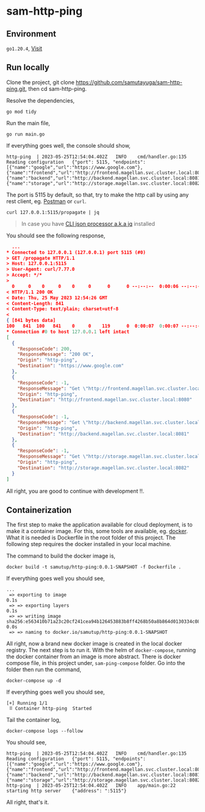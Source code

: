 # sam-http-ping

## Environment

`go1.20.4`, [Visit](https://go.dev/dl/)

## Run locally

Clone the project, git clone https://github.com/samutayuga/sam-http-ping.git, then cd sam-http-ping.

Resolve the dependencies,

```shell
go mod tidy
```

Run the main file,

```shell
go run main.go
```

If everything goes well, the console should show,

```text
http-ping  | 2023-05-25T12:54:04.402Z   INFO    cmd/handler.go:135      Reading configuration   {"port": 5115, "endpoints": [{"name":"google","url":"https://www.google.com"},{"name":"frontend","url":"http://frontend.magellan.svc.cluster.local:8080"},{"name":"backend","url":"http://backend.magellan.svc.cluster.local:8081"},{"name":"storage","url":"http://storage.magellan.svc.cluster.local:8082"}]}
```

The port is 5115 by default, so that, try to make the http call by using any rest client, eg. [Postman](https://www.postman.com/downloads/) or `curl`.


```shell
curl 127.0.0.1:5115/propagate | jq
```
>In case you have [CLI json processor a.k.a jq](https://stedolan.github.io/jq/) installed

You should see the following response,

```json
  ...
* Connected to 127.0.0.1 (127.0.0.1) port 5115 (#0)
> GET /propagate HTTP/1.1
> Host: 127.0.0.1:5115
> User-Agent: curl/7.77.0
> Accept: */*
> 
  0     0    0     0    0     0      0      0 --:--:--  0:00:06 --:--:--     0* Mark bundle as not supporting multiuse
< HTTP/1.1 200 OK
< Date: Thu, 25 May 2023 12:54:26 GMT
< Content-Length: 841
< Content-Type: text/plain; charset=utf-8
< 
{ [841 bytes data]
100   841  100   841    0     0    119      0  0:00:07  0:00:07 --:--:--   175
* Connection #0 to host 127.0.0.1 left intact
[
  {
    "ResponseCode": 200,
    "ResponseMessage": "200 OK",
    "Origin": "http-ping",
    "Destination": "https://www.google.com"
  },
  {
    "ResponseCode": -1,
    "ResponseMessage": "Get \"http://frontend.magellan.svc.cluster.local:8080\": dial tcp: lookup frontend.magellan.svc.cluster.local: Try again",
    "Origin": "http-ping",
    "Destination": "http://frontend.magellan.svc.cluster.local:8080"
  },
  {
    "ResponseCode": -1,
    "ResponseMessage": "Get \"http://backend.magellan.svc.cluster.local:8081\": dial tcp: lookup backend.magellan.svc.cluster.local: Try again",
    "Origin": "http-ping",
    "Destination": "http://backend.magellan.svc.cluster.local:8081"
  },
  {
    "ResponseCode": -1,
    "ResponseMessage": "Get \"http://storage.magellan.svc.cluster.local:8082\": dial tcp: lookup storage.magellan.svc.cluster.local: Try again",
    "Origin": "http-ping",
    "Destination": "http://storage.magellan.svc.cluster.local:8082"
  }
]
```

All right, you are good to continue with development !!.

## Containerization
The first step to make the application available for cloud deployment, is to make it a container image. For this, some tools are available, eg. [docker](https://www.docker.com/). What it is needed is Dockerfile in the root folder of this project. The following step requires the docker installed in your local machine.

The command to build the docker image is,

```shell
docker build -t samutup/http-ping:0.0.1-SNAPSHOT -f Dockerfile .
```
If everything goes well you should see,

```text
...
 => exporting to image                                                                                                      0.1s
 => => exporting layers                                                                                                     0.1s
 => => writing image sha256:e563410b71a23c20cf241cea94b126453883b8ff4268b50a8b864d0130334c08                                0.0s
 => => naming to docker.io/samutup/http-ping:0.0.1-SNAPSHOT 
```

All right, now a brand new docker image is created in the local docker registry. The next step is to run it. With the helm of `docker-compose`, running the docker container from an image is more abstract. There is docker compose file, in this project under, `sam-ping-compose` folder.
Go into the folder then run the command,

```shell
docker-compose up -d
```
If everything goes well you should see,

```text
[+] Running 1/1
 ⠿ Container http-ping  Started 
```

Tail the container log,

```shell
docker-compose logs --follow
```

You should see,

```text
http-ping  | 2023-05-25T12:54:04.402Z   INFO    cmd/handler.go:135      Reading configuration   {"port": 5115, "endpoints": [{"name":"google","url":"https://www.google.com"},{"name":"frontend","url":"http://frontend.magellan.svc.cluster.local:8080"},{"name":"backend","url":"http://backend.magellan.svc.cluster.local:8081"},{"name":"storage","url":"http://storage.magellan.svc.cluster.local:8082"}]}
http-ping  | 2023-05-25T12:54:04.402Z   INFO    app/main.go:22  starting http server    {"address": ":5115"}
```

All right, that's it.









